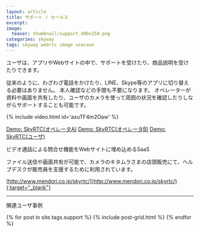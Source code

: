 ```yaml
---
layout: article
title: サポート / セールス
excerpt: 
image:
  teaser: thumbnail/support_400x250.png
categories: skyway
tags: skyway webrtc image usecase
---
```


ユーザは、アプリやWebサイトの中で、サポートを受けたり、商品説明を受けたりできます。

従来のように、わざわざ電話をかけたり、LINE、Skype等のアプリに切り替える必要はありません。
本人確認などの手間も不要になります。
オペレーターが資料や画面を共有したり、ユーザのカメラを使って周囲の状況を確認したりしながらサポートすることも可能です。

{% include video.html id='axuTF4m2Oaw' %}

<a href="https://skyrtc.jp/OPdemo/" target="_blank" class="btn-info">Demo: SkyRTC(オペレータA)</a>
<a href="https://skyrtc.jp/OPdemo/" target="_blank" class="btn-info">Demo: SkyRTC(オペレータB)</a>
<a href="https://skyrtc.jp/MEdemo/" target="_blank" class="btn-info">Demo: SkyRTC(ユーザ)</a>

ビデオ通話による問合せ機能をWebサイトに埋め込めるSaaS

ファイル送信や画面共有が可能で、カメラのキタムラさまの店頭販売にて、ヘルプデスクが販売員を支援するために利用されています。

[http://www.mendori.co.jp/skyrtc/](http://www.mendori.co.jp/skyrtc/){:target="_blank"}

<hr>

関連ユーザ事例

<div class="tiles">
{% for post in site.tags.support %}
  {% include post-grid.html %}
{% endfor %}
</div><!-- /.tiles -->
